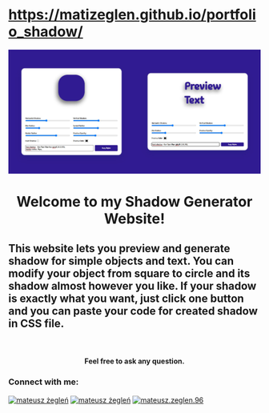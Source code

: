 # https://matizeglen.github.io/portfolio_shadow/

<p align="left"><img align="center" src="https://github.com/MatiZeglen/MatiZeglen/blob/b51a798fd7420bdf893ef7797b41985242b69dac/shadow.jpg" alt="shadow png"/></p>
<h1 align="center"> Welcome to my Shadow Generator Website! </h1>
<h2 align="left"> This website lets you preview and generate shadow for simple objects and text. You can modify your object from square to circle and its shadow almost however you like. If your shadow is exactly what you want, just click one button and you can paste your code for created shadow in CSS file. </h2> <br>
<h4 align="center"> Feel free to ask any question. </h4>

<h3 align="left">Connect with me:</h3>
<p align="left">
<a href="https://linkedin.com/in/matizeglen2003" target="blank"><img align="center" src="https://raw.githubusercontent.com/rahuldkjain/github-profile-readme-generator/master/src/images/icons/Social/linked-in-alt.svg" alt="mateusz żegleń" height="30" width="40" /></a>
<a href="https://fb.com/mateusz.zeglen96" target="blank"><img align="center" src="https://raw.githubusercontent.com/rahuldkjain/github-profile-readme-generator/master/src/images/icons/Social/facebook.svg" alt="mateusz żegleń" height="30" width="40" /></a>
<a href="https://instagram.com/mateusz.zeglen.96" target="blank"><img align="center" src="https://raw.githubusercontent.com/rahuldkjain/github-profile-readme-generator/master/src/images/icons/Social/instagram.svg" alt="mateusz.zeglen.96" height="30" width="40" /></a>
</p>

